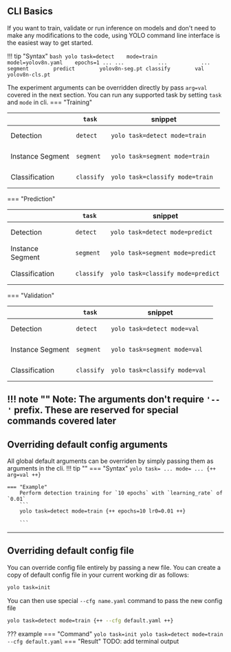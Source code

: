 ## CLI Basics
If you want to train, validate or run inference on models and don't need to make any modifications to the code, using YOLO command line interface is the easiest way to get started.

!!! tip "Syntax"
    ```bash
    yolo task=detect    mode=train    model=yolov8n.yaml    epochs=1 ...
                ...           ...           ...
              segment        predict        yolov8n-seg.pt
              classify        val           yolov8n-cls.pt
    ```

The experiment arguments can be overridden directly by pass `arg=val` covered in the next section. You can run any supported task by setting `task` and `mode` in cli.
=== "Training"

|                | `task`      | snippet                                                 |
| -----------    | -------------   | ----------------------------------------------------------- |
|  Detection     |  `detect`   | <pre><code>yolo task=detect mode=train       </code></pre>  |
|  Instance Segment  |  `segment`  | <pre><code>yolo task=segment mode=train      </code></pre>  |
|  Classification|  `classify` | <pre><code>yolo task=classify mode=train    </code></pre>   |

=== "Prediction"

|                | `task`      | snippet                                                  |
| -----------    | -------------   | ------------------------------------------------------------ |
|  Detection     |  `detect`   | <pre><code>yolo task=detect mode=predict       </code></pre>   |
|  Instance Segment  |  `segment`  | <pre><code>yolo task=segment mode=predict     </code></pre>|
|  Classification|  `classify` | <pre><code>yolo task=classify mode=predict    </code></pre>|

=== "Validation"

|                | `task`      | snippet                                                   |
| -----------    | -------------   | ------------------------------------------------------------- |
|  Detection     |  `detect`   | <pre><code>yolo task=detect mode=val        </code></pre> |
|  Instance Segment  |  `segment`  | <pre><code>yolo task=segment mode=val       </code></pre> |
|  Classification|  `classify` | <pre><code>yolo task=classify mode=val      </code></pre> |

!!! note ""
    <b>Note:</b> The arguments don't require `'--'` prefix. These are reserved for special commands covered later
---
## Overriding default config arguments
All global default arguments can be overriden by simply passing them as arguments in the cli.
!!! tip ""
    === "Syntax"
        ```yolo task= ... mode= ... {++ arg=val ++}```

    === "Example"
        Perform detection training for `10 epochs` with `learning_rate` of `0.01`
        ```
        yolo task=detect mode=train {++ epochs=10 lr0=0.01 ++}

        ```
---
## Overriding default config file
You can override config file entirely by passing a new file. You can create a copy of default config file in your current working dir as follows:
```bash
yolo task=init
```
You can then use special `--cfg name.yaml` command to pass the new config file
```bash
yolo task=detect mode=train {++ --cfg default.yaml ++}
```

??? example
    === "Command"
        ```
        yolo task=init
        yolo task=detect mode=train --cfg default.yaml
        ```
    === "Result"
        TODO: add terminal output


